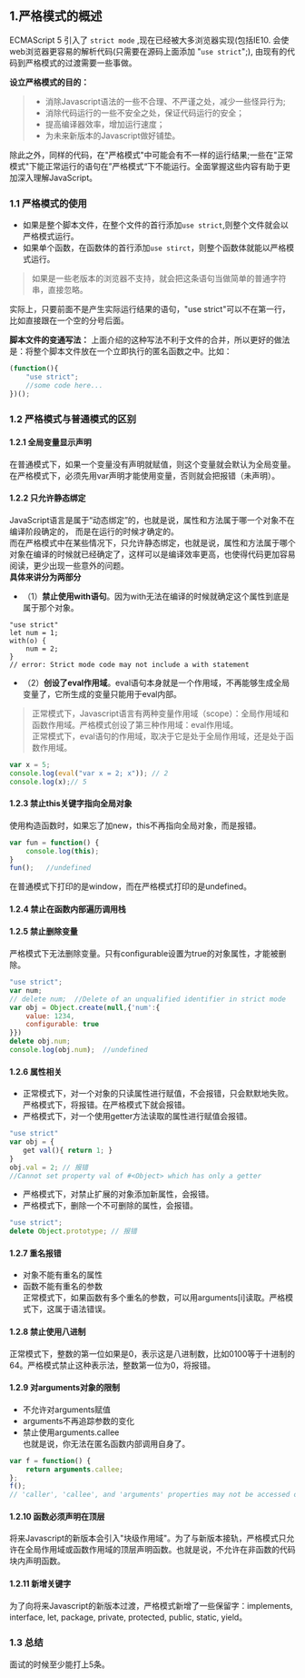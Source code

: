 ## 1.严格模式的概述

ECMAScript 5 引入了 `strict mode` ,现在已经被大多浏览器实现(包括IE10. 会使web浏览器更容易的解析代码(只需要在源码上面添加 "`use strict`";), 由现有的代码到严格模式的过渡需要一些事做。

**设立严格模式的目的：**
> - 消除Javascript语法的一些不合理、不严谨之处，减少一些怪异行为;  
> - 消除代码运行的一些不安全之处，保证代码运行的安全；   
> - 提高编译器效率，增加运行速度；   
> - 为未来新版本的Javascript做好铺垫。   

除此之外，同样的代码，在"严格模式"中可能会有不一样的运行结果;一些在"正常模式"下能正常运行的语句在”严格模式“下不能运行。全面掌握这些内容有助于更加深入理解JavaScript。

### 1.1 严格模式的使用

- 如果是整个脚本文件，在整个文件的首行添加`use strict`,则整个文件就会以严格模式运行。
- 如果单个函数，在函数体的首行添加`use stirct`，则整个函数体就能以严格模式运行。

> 如果是一些老版本的浏览器不支持，就会把这条语句当做简单的普通字符串，直接忽略。

实际上，只要前面不是产生实际运行结果的语句，"use strict"可以不在第一行，比如直接跟在一个空的分号后面。

**脚本文件的变通写法：**
上面介绍的这种写法不利于文件的合并，所以更好的做法是：将整个脚本文件放在一个立即执行的匿名函数之中。比如：

```js
(function(){
    "use strict";
    //some code here...
})();
```

### 1.2 严格模式与普通模式的区别

#### 1.2.1 全局变量显示声明
在普通模式下，如果一个变量没有声明就赋值，则这个变量就会默认为全局变量。    
在严格模式下，必须先用var声明才能使用变量，否则就会把报错（未声明）。

#### 1.2.2 只允许静态绑定
JavaScript语言是属于“动态绑定”的，也就是说，属性和方法属于哪一个对象不在编译阶段确定的， 而是在运行的时候才确定的。   
而在严格模式中在某些情况下，只允许静态绑定，也就是说，属性和方法属于哪个对象在编译的时候就已经确定了，这样可以是编译效率更高，也使得代码更加容易阅读，更少出现一些意外的问题。  
**具体来讲分为两部分**
- （1）**禁止使用with语句**。因为with无法在编译的时候就确定这个属性到底是属于那个对象。
```JS
"use strict"
let num = 1;
with(o) {
    num = 2;
}
// error: Strict mode code may not include a with statement
```
- （2）**创设了eval作用域**。eval语句本身就是一个作用域，不再能够生成全局变量了，它所生成的变量只能用于eval内部。
> 正常模式下，Javascript语言有两种变量作用域（scope）：全局作用域和函数作用域。严格模式创设了第三种作用域：eval作用域。     
正常模式下，eval语句的作用域，取决于它是处于全局作用域，还是处于函数作用域。
```js
var x = 5;
console.log(eval("var x = 2; x")); // 2
console.log(x);// 5
```

#### 1.2.3 禁止this关键字指向全局对象
使用构造函数时，如果忘了加new，this不再指向全局对象，而是报错。
```js
var fun = function() {
    console.log(this);
}
fun();   //undefined
````
在普通模式下打印的是window，而在严格模式打印的是undefined。

#### 1.2.4 禁止在函数内部遍历调用栈

#### 1.2.5 禁止删除变量
严格模式下无法删除变量。只有configurable设置为true的对象属性，才能被删除。
```js
"use strict";
var num;
// delete num;  //Delete of an unqualified identifier in strict mode
var obj = Object.create(null,{'num':{
    value: 1234,
    configurable: true  
}})
delete obj.num;
console.log(obj.num);  //undefined
```
#### 1.2.6 属性相关
- 正常模式下，对一个对象的只读属性进行赋值，不会报错，只会默默地失败。严格模式下，将报错。在严格模式下就会报错。
- 严格模式下，对一个使用getter方法读取的属性进行赋值会报错。
```js
"use strict"
var obj = {
　　get val(){ return 1; }
}
obj.val = 2; // 报错
//Cannot set property val of #<Object> which has only a getter
```
- 严格模式下，对禁止扩展的对象添加新属性，会报错。
- 严格模式下，删除一个不可删除的属性，会报错。
```js
"use strict";
delete Object.prototype; // 报错
```

#### 1.2.7 重名报错
* 对象不能有重名的属性
* 函数不能有重名的参数  
正常模式下，如果函数有多个重名的参数，可以用arguments[i]读取。严格模式下，这属于语法错误。

#### 1.2.8 禁止使用八进制
正常模式下，整数的第一位如果是0，表示这是八进制数，比如0100等于十进制的64。严格模式禁止这种表示法，整数第一位为0，将报错。

#### 1.2.9 对arguments对象的限制
- 不允许对arguments赋值
- arguments不再追踪参数的变化
- 禁止使用arguments.callee  
也就是说，你无法在匿名函数内部调用自身了。
```js
var f = function() { 
    return arguments.callee; 
};
f(); 
// 'caller', 'callee', and 'arguments' properties may not be accessed on strict mode functions or the arguments objects for calls to them
```

#### 1.2.10 函数必须声明在顶层

将来Javascript的新版本会引入"块级作用域"。为了与新版本接轨，严格模式只允许在全局作用域或函数作用域的顶层声明函数。也就是说，不允许在非函数的代码块内声明函数。

#### 1.2.11 新增关键字

为了向将来Javascript的新版本过渡，严格模式新增了一些保留字：implements, interface, let, package, private, protected, public, static, yield。

### 1.3 总结

面试的时候至少能打上5条。


